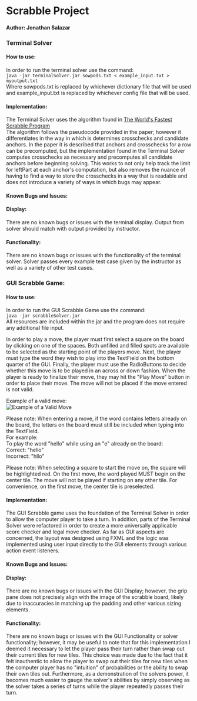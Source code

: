 # Scrabble Project
#### Author: Jonathan Salazar
### Terminal Solver
#### How to use:
In order to run the terminal solver use the command: <br>
```java -jar terminalSolver.jar sowpods.txt < example_input.txt > myoutput.txt``` <br>
Where sowpods.txt is replaced by whichever dictionary file that will be used and
example_input.txt is replaced by whichever config file that will be used.

#### Implementation: 
The Terminal Solver uses the algorithm found in 
[The World's Fastest Scrabble Program](https://www.cs.cmu.edu/afs/cs/academic/class/15451-s06/www/lectures/scrabble.pdf)
<br>
The algorithm follows the pseudocode provided in the paper; however it differentiates in the way in which is determines
crosschecks and candidate anchors. In the paper it is described that anchors and crosschecks for a row can be
precomputed, but the implementation found in the Terminal Solver computes crosschecks as necessary and precomputes all
candidate anchors before beginning solving. This works to not only help track the limit for leftPart at each anchor's
computation, but also removes the nuance of having to find a way to store the crosschecks in a way that is readable and
does not introduce a variety of ways in which bugs may appear.
#### Known Bugs and Issues:

#### Display:
There are no known bugs or issues with the terminal display. Output from solver should match
with output provided by instructor.

#### Functionality:
There are no known bugs or issues with the functionality of the terminal solver. Solver
passes every example test case given by the instructor as well as a variety of other test
cases.

### GUI Scrabble Game:

#### How to use:
In order to run the GUI Scrabble Game use the command: <br>
```java -jar scrabbleSolver.jar``` <br>
All resources are included within the jar and the program does not require any additional file input.


In order to play a move, the player must first select a square on the board by clicking on one of the spaces.
Both unfilled and filled spots are available to be selected as the starting point of the players move. Next,
the player must type the word they wish to play into the TextField on the bottom quarter of the GUI. Finally, the player
must use the RadioButtons to decide whether this move is to be played in an across or down fashion. When the player is
ready to finalize their move, they may hit the "Play Move" button in order to place their move. The move will not be
placed if the move entered is not valid.

Example of a valid move: <br>
![Example of a Valid Move](/docs/exampleImage.png)

Please note: When entering a move, if the word contains letters already on the board, the letters on the board must
still be included when typing into the TextField. <br>
For example: <br>
To play the word "hello" while using an "e" already on the board: <br>
Correct: "hello" <br>
Incorrect: "hllo" <br>

Please note: When selecting a square to start the move on, the square will be highlighted red.
On the first move, the word played MUST begin on the center tile. The move will not be played if starting
on any other tile. For convenience, on the first move, the center tile is preselected.


#### Implementation:
The GUI Scrabble game uses the foundation of the Terminal Solver in order to allow the computer player to take a turn.
In addition, parts of the Terminal Solver were refactored in order to create a more universally applicable score checker
and legal move checker. As far as GUI aspects are concerned, the layout was designed using FXML and the logic was 
implemented using user input directly to the GUI elements through various action event listeners. 

#### Known Bugs and Issues:

#### Display:
There are no known bugs or issues with the GUI Display; however, the grip pane does not precisely align with the 
image of the scrabble board, likely due to inaccuracies in matching up the padding and other various sizing elements.

#### Functionality:
There are no known bugs or issues with the GUI Functionality or solver functionality; however, it may be useful to note
that for this implementation I deemed it necessary to let the player pass their turn rather than swap out their current
tiles for new tiles. This choice was made due to the fact that it felt inauthentic to allow the player to swap out their
tiles for new tiles when the computer player has no "intuition" of probabilities or the ability to swap their
own tiles out. Furthermore, as a demonstration of the solvers power, it becomes much easier to gauge the solver's 
abilities by simply observing as the solver takes a series of turns while the player repeatedly passes their turn. 

